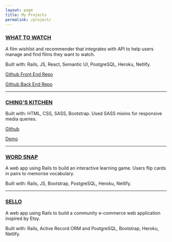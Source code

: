 ```yaml
---
layout: page
title: My Projects
permalink: /project/
---
```


### [WHAT TO WATCH](http://wattowatch.netlify.com/)

A film wishlist and recommender that integrates with API to help users manage and find films they want to watch.

Built with: Rails, JS, React, Semantic UI, PostgreSQL, Heroku, Netlify.

[Github Front End Repo](https://github.com/ching-wang/client-what-to-watch)

[Github Back End Repo](https://github.com/ching-wang/server-what-to-watch)

---

### [CHING'S KITCHEN](http://chings-kitchen.ching-wang.io/)

Built with: HTML, CSS, SASS, Bootstrap. Used SASS mixins for responsive media queries.

[Github](https://github.com/ching-wang/chings-kitchen)

[Demo](https://youtu.be/j8fGVVJlzxM)

---

### [WORD SNAP](https://wordsnap.netlify.com/)

A web app using Rails to build an interactive learning game. Users flip cards in pairs to memorise vocabulary.

Built with: Rails, JS, Bootstrap, PostgreSQL, Heroku, Netlify.

---

### [SELLO](https://sello-shop.herokuapp.com/)

A web app using Rails to build a community e-commerce web application inspired by Etsy.

Built with: Rails, Active Record ORM and PostgreSQL, Bootstrap, Heroku, Netlify.
